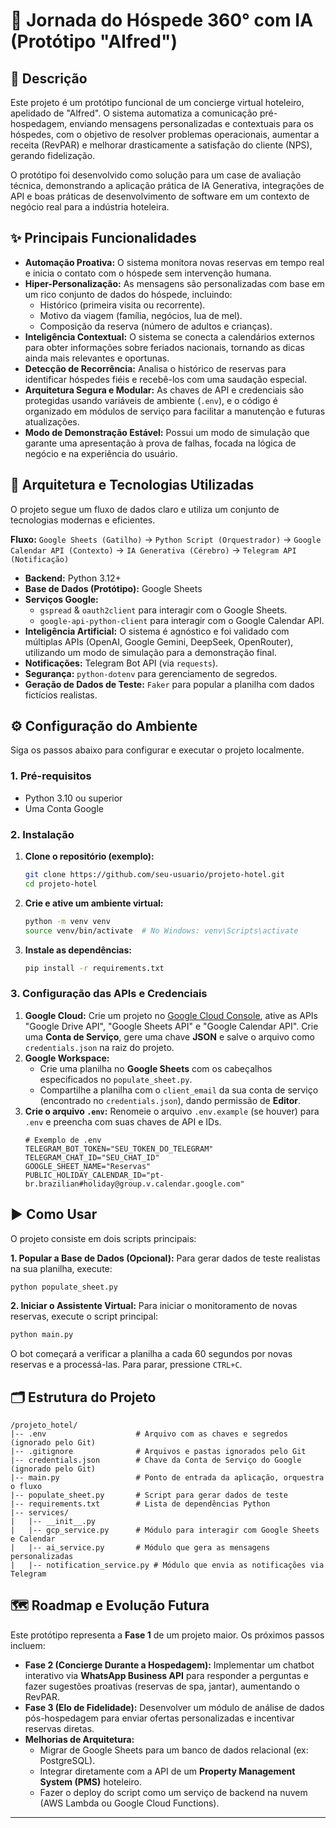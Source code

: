 # 🏨 Jornada do Hóspede 360° com IA (Protótipo "Alfred")

## 📜 Descrição

Este projeto é um protótipo funcional de um concierge virtual hoteleiro, apelidado de "Alfred". O sistema automatiza a comunicação pré-hospedagem, enviando mensagens personalizadas e contextuais para os hóspedes, com o objetivo de resolver problemas operacionais, aumentar a receita (RevPAR) e melhorar drasticamente a satisfação do cliente (NPS), gerando fidelização.

O protótipo foi desenvolvido como solução para um case de avaliação técnica, demonstrando a aplicação prática de IA Generativa, integrações de API e boas práticas de desenvolvimento de software em um contexto de negócio real para a indústria hoteleira.

## ✨ Principais Funcionalidades

  - **Automação Proativa:** O sistema monitora novas reservas em tempo real e inicia o contato com o hóspede sem intervenção humana.
  - **Hiper-Personalização:** As mensagens são personalizadas com base em um rico conjunto de dados do hóspede, incluindo:
      - Histórico (primeira visita ou recorrente).
      - Motivo da viagem (família, negócios, lua de mel).
      - Composição da reserva (número de adultos e crianças).
  - **Inteligência Contextual:** O sistema se conecta a calendários externos para obter informações sobre feriados nacionais, tornando as dicas ainda mais relevantes e oportunas.
  - **Detecção de Recorrência:** Analisa o histórico de reservas para identificar hóspedes fiéis e recebê-los com uma saudação especial.
  - **Arquitetura Segura e Modular:** As chaves de API e credenciais são protegidas usando variáveis de ambiente (`.env`), e o código é organizado em módulos de serviço para facilitar a manutenção e futuras atualizações.
  - **Modo de Demonstração Estável:** Possui um modo de simulação que garante uma apresentação à prova de falhas, focada na lógica de negócio e na experiência do usuário.

## 🚀 Arquitetura e Tecnologias Utilizadas

O projeto segue um fluxo de dados claro e utiliza um conjunto de tecnologias modernas e eficientes.

**Fluxo:** `Google Sheets (Gatilho)` → `Python Script (Orquestrador)` → `Google Calendar API (Contexto)` → `IA Generativa (Cérebro)` → `Telegram API (Notificação)`

  - **Backend:** Python 3.12+
  - **Base de Dados (Protótipo):** Google Sheets
  - **Serviços Google:**
      - `gspread` & `oauth2client` para interagir com o Google Sheets.
      - `google-api-python-client` para interagir com o Google Calendar API.
  - **Inteligência Artificial:** O sistema é agnóstico e foi validado com múltiplas APIs (OpenAI, Google Gemini, DeepSeek, OpenRouter), utilizando um modo de simulação para a demonstração final.
  - **Notificações:** Telegram Bot API (via `requests`).
  - **Segurança:** `python-dotenv` para gerenciamento de segredos.
  - **Geração de Dados de Teste:** `Faker` para popular a planilha com dados fictícios realistas.

## ⚙️ Configuração do Ambiente

Siga os passos abaixo para configurar e executar o projeto localmente.

### 1\. Pré-requisitos

  - Python 3.10 ou superior
  - Uma Conta Google

### 2\. Instalação

1.  **Clone o repositório (exemplo):**
    ```bash
    git clone https://github.com/seu-usuario/projeto-hotel.git
    cd projeto-hotel
    ```
2.  **Crie e ative um ambiente virtual:**
    ```bash
    python -m venv venv
    source venv/bin/activate  # No Windows: venv\Scripts\activate
    ```
3.  **Instale as dependências:**
    ```bash
    pip install -r requirements.txt
    ```

### 3\. Configuração das APIs e Credenciais

1.  **Google Cloud:** Crie um projeto no [Google Cloud Console](https://console.cloud.google.com/), ative as APIs "Google Drive API", "Google Sheets API" e "Google Calendar API". Crie uma **Conta de Serviço**, gere uma chave **JSON** e salve o arquivo como `credentials.json` na raiz do projeto.
2.  **Google Workspace:**
      - Crie uma planilha no **Google Sheets** com os cabeçalhos especificados no `populate_sheet.py`.
      - Compartilhe a planilha com o `client_email` da sua conta de serviço (encontrado no `credentials.json`), dando permissão de **Editor**.
3.  **Crie o arquivo `.env`:** Renomeie o arquivo `.env.example` (se houver) para `.env` e preencha com suas chaves de API e IDs.
    ```dotenv
    # Exemplo de .env
    TELEGRAM_BOT_TOKEN="SEU_TOKEN_DO_TELEGRAM"
    TELEGRAM_CHAT_ID="SEU_CHAT_ID"
    GOOGLE_SHEET_NAME="Reservas"
    PUBLIC_HOLIDAY_CALENDAR_ID="pt-br.brazilian#holiday@group.v.calendar.google.com"
    ```

## ▶️ Como Usar

O projeto consiste em dois scripts principais:

**1. Popular a Base de Dados (Opcional):**
Para gerar dados de teste realistas na sua planilha, execute:

```bash
python populate_sheet.py
```

**2. Iniciar o Assistente Virtual:**
Para iniciar o monitoramento de novas reservas, execute o script principal:

```bash
python main.py
```

O bot começará a verificar a planilha a cada 60 segundos por novas reservas e a processá-las. Para parar, pressione `CTRL+C`.

## 🗂️ Estrutura do Projeto

```
/projeto_hotel/
|-- .env                    # Arquivo com as chaves e segredos (ignorado pelo Git)
|-- .gitignore              # Arquivos e pastas ignorados pelo Git
|-- credentials.json        # Chave da Conta de Serviço do Google (ignorado pelo Git)
|-- main.py                 # Ponto de entrada da aplicação, orquestra o fluxo
|-- populate_sheet.py       # Script para gerar dados de teste
|-- requirements.txt        # Lista de dependências Python
|-- services/
|   |-- __init__.py
|   |-- gcp_service.py      # Módulo para interagir com Google Sheets e Calendar
|   |-- ai_service.py       # Módulo que gera as mensagens personalizadas
|   |-- notification_service.py # Módulo que envia as notificações via Telegram
```

## 🗺️ Roadmap e Evolução Futura

Este protótipo representa a **Fase 1** de um projeto maior. Os próximos passos incluem:

  - **Fase 2 (Concierge Durante a Hospedagem):** Implementar um chatbot interativo via **WhatsApp Business API** para responder a perguntas e fazer sugestões proativas (reservas de spa, jantar), aumentando o RevPAR.
  - **Fase 3 (Elo de Fidelidade):** Desenvolver um módulo de análise de dados pós-hospedagem para enviar ofertas personalizadas e incentivar reservas diretas.
  - **Melhorias de Arquitetura:**
      - Migrar de Google Sheets para um banco de dados relacional (ex: PostgreSQL).
      - Integrar diretamente com a API de um **Property Management System (PMS)** hoteleiro.
      - Fazer o deploy do script como um serviço de backend na nuvem (AWS Lambda ou Google Cloud Functions).

-----